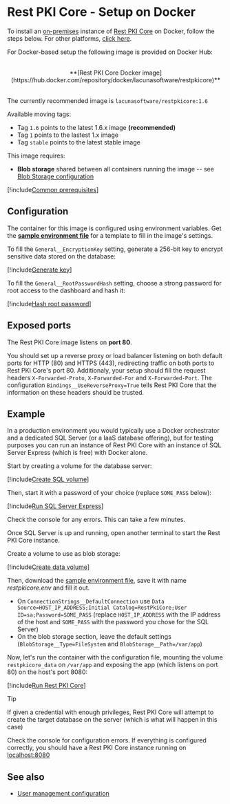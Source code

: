 ﻿# Rest PKI Core - Setup on Docker

To install an [on-premises](index.md) instance of [Rest PKI Core](../index.md) on Docker, follow the steps below. For other platforms, [click here](index.md#platforms).

For Docker-based setup the following image is provided on Docker Hub:

<br />
<center>
**[Rest PKI Core Docker image](https://hub.docker.com/repository/docker/lacunasoftware/restpkicore)**
</center>
<br />

The currently recommended image is `lacunasoftware/restpkicore:1.6`

Available moving tags:

* Tag `1.6` points to the latest 1.6.x image **(recommended)**
* Tag `1` points to the lastest 1.x image
* Tag `stable` points to the latest stable image

This image requires: 

* **Blob storage** shared between all containers running the image -- see [Blob Storage configuration](configure-blob-storage.md)

[!include[Common prerequisites](includes/common-requisites.md)]

## Configuration

The container for this image is configured using environment variables. Get the [**sample environment file**](https://cdn.lacunasoftware.com/restpkicore/docker/restpkicore.env) for a
template to fill in the image's settings.

To fill the `General__EncryptionKey` setting, generate a 256-bit key to encrypt sensitive data stored on the database:

[!include[Generate key](../../../../../includes/rest-pki/core/docker/gen-encryption-key-stdout.md)]

To fill the `General__RootPasswordHash` setting, choose a strong password for root access to the dashboard and hash it:

[!include[Hash root password](../../../../../includes/rest-pki/core/docker/hash-root-pass-stdout.md)]

## Exposed ports

The Rest PKI Core image listens on **port 80**.

You should set up a reverse proxy or load balancer listening on both default ports for HTTP (80) and HTTPS (443), redirecting
traffic on both ports to Rest PKI Core's port 80. Additionaly, your setup should fill the request headers `X-Forwarded-Proto`, `X-Forwarded-For`
and `X-Forwarded-Port`. The configuration `Bindings__UseReverseProxy=True` tells Rest PKI Core that the information on these headers should be
trusted.

## Example

In a production environment you would typically use a Docker orchestrator and a dedicated SQL Server (or a IaaS database offering), but for testing purposes you
can run an instance of Rest PKI Core with an instance of SQL Server Express (which is free) with Docker alone.

Start by creating a volume for the database server:

[!include[Create SQL volume](../../../../../includes/rest-pki/core/docker/create-sql-volume.md)]

Then, start it with a password of your choice (replace `SOME_PASS` below):

[!include[Run SQL Server Express](../../../../../includes/rest-pki/core/docker/run-sql.md)]

Check the console for any errors. This can take a few minutes.

Once SQL Server is up and running, open another terminal to start the Rest PKI Core instance.

Create a volume to use as blob storage:

[!include[Create data volume](../../../../../includes/rest-pki/core/docker/create-data-volume.md)]

Then, download the [sample environment file](https://cdn.lacunasoftware.com/restpkicore/docker/restpkicore.env), save it with name *restpkicore.env*
and fill it out.

* On `ConnectionStrings__DefaultConnection` use `Data Source=HOST_IP_ADDRESS;Initial Catalog=RestPkiCore;User ID=sa;Password=SOME_PASS` (replace `HOST_IP_ADDRESS` with the IP address of the host and `SOME_PASS` with the password you chose for the SQL Server)
* On the blob storage section, leave the default settings (`BlobStorage__Type=FileSystem` and `BlobStorage__Path=/var/app`)

Now, let's run the container with the configuration file, mounting the volume `restpkicore_data` on `/var/app` and exposing the app (which listens on port 80) on the host's port 8080:

[!include[Run Rest PKI Core](../../../../../includes/rest-pki/core/docker/run.md)]

> [!TIP]
> If given a credential with enough privileges, Rest PKI Core will attempt to create the target database on the server (which is what will happen in this case)

Check the console for configuration errors. If everything is configured correctly, you should have a Rest PKI Core instance running on [localhost:8080](http://localhost:8080/)

## See also

* [User management configuration](configure-oidc.md)
